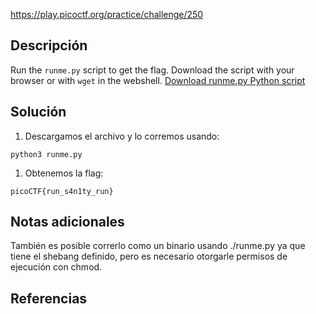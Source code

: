 https://play.picoctf.org/practice/challenge/250
## Descripción

Run the `runme.py` script to get the flag. Download the script with your browser or with `wget` in the webshell. [Download runme.py Python script](https://artifacts.picoctf.net/c/34/runme.py)
## Solución
1. Descargamos el archivo y lo corremos usando:
```
python3 runme.py
```
1. Obtenemos la flag:
```
picoCTF{run_s4n1ty_run}
```

## Notas adicionales
También es posible correrlo como un binario usando ./runme.py ya que tiene el shebang definido, pero es necesario otorgarle permisos de ejecución con chmod.
## Referencias

